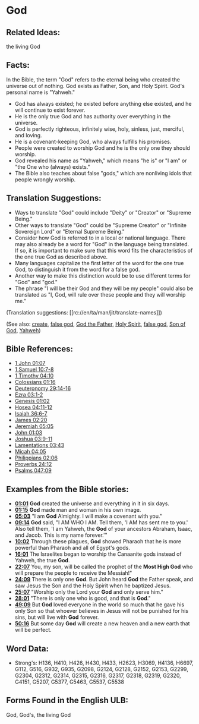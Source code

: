 # God

## Related Ideas:

the living God

## Facts:

In the Bible, the term "God" refers to the eternal being who created the universe out of nothing. God exists as Father, Son, and Holy Spirit. God's personal name is "Yahweh."

* God has always existed; he existed before anything else existed, and he will continue to exist forever.
* He is the only true God and has authority over everything in the universe.
* God is perfectly righteous, infinitely wise, holy, sinless, just, merciful, and loving.
* He is a covenant-keeping God, who always fulfills his promises.
* People were created to worship God and he is the only one they should worship.
* God revealed his name as "Yahweh," which means "he is" or "I am" or "the One who (always) exists."
* The Bible also teaches about false "gods," which are nonliving idols that people wrongly worship.

## Translation Suggestions:

* Ways to translate "God" could include "Deity" or "Creator" or "Supreme Being."
* Other ways to translate "God" could be "Supreme Creator" or "Infinite Sovereign Lord" or "Eternal Supreme Being."
* Consider how God is referred to in a local or national language. There may also already be a word for "God" in the language being translated. If so, it is important to make sure that this word fits the characteristics of the one true God as described above.
* Many languages capitalize the first letter of the word for the one true God, to distinguish it from the word for a false god.
* Another way to make this distinction would be to use different terms for "God" and "god."
* The phrase "I will be their God and they will be my people" could also be translated as "I, God, will rule over these people and they will worship me."

(Translation suggestions: [[rc://en/ta/man/jit/translate-names]])

(See also: [create](../other/creation.md), [false god](../kt/falsegod.md), [God the Father](../kt/godthefather.md), [Holy Spirit](../kt/holyspirit.md), [false god](../kt/falsegod.md), [Son of God](../kt/sonofgod.md), [Yahweh](../kt/yahweh.md))

## Bible References:

* [1 John 01:07](rc://en/tn/help/1jn/01/07)
* [1 Samuel 10:7-8](rc://en/tn/help/1sa/10/07)
* [1 Timothy 04:10](rc://en/tn/help/1ti/04/10)
* [Colossians 01:16](rc://en/tn/help/col/01/16)
* [Deuteronomy 29:14-16](rc://en/tn/help/deu/29/14)
* [Ezra 03:1-2](rc://en/tn/help/ezr/03/01)
* [Genesis 01:02](rc://en/tn/help/gen/01/02)
* [Hosea 04:11-12](rc://en/tn/help/hos/04/11)
* [Isaiah 36:6-7](rc://en/tn/help/isa/36/06)
* [James 02:20](rc://en/tn/help/jas/02/20)
* [Jeremiah 05:05](rc://en/tn/help/jer/05/05)
* [John 01:03](rc://en/tn/help/jhn/01/03)
* [Joshua 03:9-11](rc://en/tn/help/jos/03/09)
* [Lamentations 03:43](rc://en/tn/help/lam/03/43)
* [Micah 04:05](rc://en/tn/help/mic/04/05)
* [Philippians 02:06](rc://en/tn/help/php/02/06)
* [Proverbs 24:12](rc://en/tn/help/pro/24/12)
* [Psalms 047:09](rc://en/tn/help/psa/047/009)

## Examples from the Bible stories:

* __[01:01](rc://en/tn/help/obs/01/01)__ __God__ created the universe and everything in it in six days.
* __[01:15](rc://en/tn/help/obs/01/15)__ __God__ made man and woman in his own image.
* __[05:03](rc://en/tn/help/obs/05/03)__ "I am __God__ Almighty. I will make a covenant with you."
* __[09:14](rc://en/tn/help/obs/09/14)__ __God__ said, "I AM WHO I AM. Tell them, 'I AM has sent me to you.' Also tell them, 'I am Yahweh, the __God__ of your ancestors Abraham, Isaac, and Jacob. This is my name forever.'"
* __[10:02](rc://en/tn/help/obs/10/02)__ Through these plagues, __God__ showed Pharaoh that he is more powerful than Pharaoh and all of Egypt's gods.
* __[16:01](rc://en/tn/help/obs/16/01)__ The Israelites began to worship the Canaanite gods instead of Yahweh, the true __God__.
* __[22:07](rc://en/tn/help/obs/22/07)__ You, my son, will be called the prophet of the __Most High God__ who will prepare the people to receive the Messiah!"
* __[24:09](rc://en/tn/help/obs/24/09)__ There is only one __God__. But John heard __God__ the Father speak, and saw Jesus the Son and the Holy Spirit when he baptized Jesus.
* __[25:07](rc://en/tn/help/obs/25/07)__ "Worship only the Lord your __God__ and only serve him."
* __[28:01](rc://en/tn/help/obs/28/01)__ "There is only one who is good, and that is __God__."
* __[49:09](rc://en/tn/help/obs/49/09)__ But __God__ loved everyone in the world so much that he gave his only Son so that whoever believes in Jesus will not be punished for his sins, but will live with __God__ forever.
* __[50:16](rc://en/tn/help/obs/50/16)__ But some day __God__ will create a new heaven and a new earth that will be perfect.

## Word Data:

* Strong's: H136, H410, H426, H430, H433, H2623, H3069, H4136, H6697, G112, G516, G932, G935, G2098, G2124, G2128, G2152, G2153, G2299, G2304, G2312, G2314, G2315, G2316, G2317, G2318, G2319, G2320, G4151, G5207, G5377, G5463, G5537, G5538

## Forms Found in the English ULB:

God, God's, the living God
